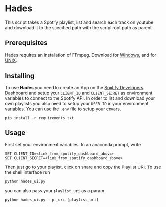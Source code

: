 # Hades

This script takes a Spotify playlist, list and search each track on youtube and
download it to the specified path with the script root path as parent

## Prerequisites

Hades requires an installation of FFmpeg. Download for [Windows](https://www.wikihow.com/Install-FFmpeg-on-Windows), and for [UNIX](https://www.ffmpeg.org/download.html).

## Installing

To use **Hades** you need to create an App on the [Spotify Developers Dashboard](https://developer.spotify.com/dashboard/applications) and setup your `CLIENT_ID` and `CLIENT_SECRET` as environment variables to connect to the Spotify API. In order to list and download your own playlists you also need to setup your `USER_ID` in your environment variables. You can use the `.env` file to setup your envars.

```shell
pip install -r requirements.txt
```

## Usage

First set your environment variables. In an anaconda prompt, write

```shell
SET CLIENT_ID=<link_from_spotify_dashboard_above>
SET CLIENT_SECRET=<link_from_spotify_dashboard_above>
```

Then just go to your playlist, click on share and copy the Playlist URI.
To use the shell interface run

```shell
python hades_ui.py
```

you can also pass your `playlist_uri` as a param

```shell
python hades_ui.py --pl_uri [playlist_uri]
```
